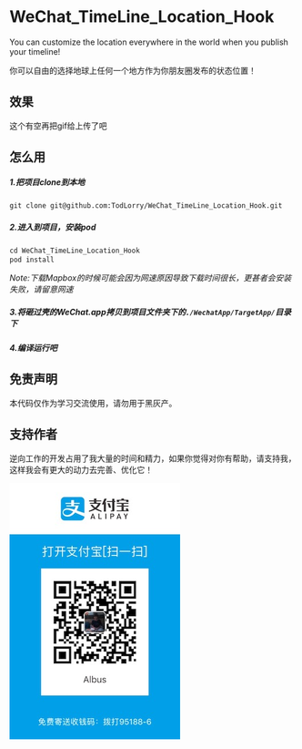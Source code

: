 # WeChat_TimeLine_Location_Hook
You can customize the location everywhere in the world when you publish your timeline!

你可以自由的选择地球上任何一个地方作为你朋友圈发布的状态位置！



## 效果

这个有空再把gif给上传了吧



## 怎么用

##### 1.把项目clone到本地

```
git clone git@github.com:TodLorry/WeChat_TimeLine_Location_Hook.git
```

##### 2.进入到项目，安装pod

```
cd WeChat_TimeLine_Location_Hook
pod install
```

*Note:下载Mapbox的时候可能会因为网速原因导致下载时间很长，更甚者会安装失败，请留意网速*

##### 3.将砸过壳的WeChat.app拷贝到项目文件夹下的`./WechatApp/TargetApp/`目录下

##### 4.编译运行吧



## 免责声明

本代码仅作为学习交流使用，请勿用于黑灰产。



## 支持作者

逆向工作的开发占用了我大量的时间和精力，如果你觉得对你有帮助，请支持我，这样我会有更大的动力去完善、优化它！

![IMG_4542](https://github.com/TodLorry/WeChat_TimeLine_Location_Hook/blob/master/Resource_Of_README/IMG_4542.JPG)